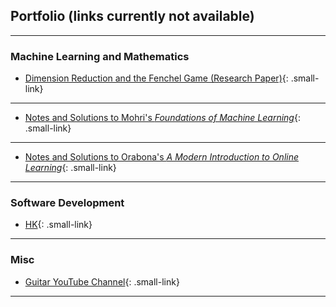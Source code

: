 <style>
    /* Define a class to style the smaller links */
    .small-link {
        font-size: 80%; /* You can adjust the percentage as needed */
    }
</style>


## Portfolio (links currently not available)

---

### Machine Learning and Mathematics

- [Dimension Reduction and the Fenchel Game (Research Paper)](/sample_page){: .small-link}
---

- [Notes and Solutions to Mohri's *Foundations of Machine Learning*](/sample_page){: .small-link} <!-- <img src="images/dummy_thumbnail.jpg?raw=true"/> -->
---

- [Notes and Solutions to Orabona's *A Modern Introduction to Online Learning*](/pdf/sample_presentation.pdf){: .small-link}
---

### Software Development

- [HK](/sample_page){: .small-link}
---

### Misc

- [Guitar YouTube Channel](https://www.youtube.com/channel/UCt09JUmh4oMOzcaV8VFyyoQ){: .small-link}
---



